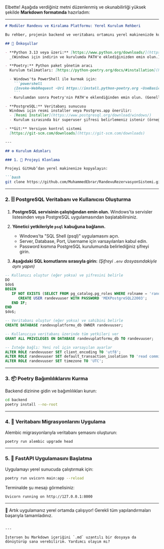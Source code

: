 Elbette! Aşağıda verdiğiniz metni düzenlenmiş ve okunabilirliği yüksek şekilde **Markdown formatında** hazırladım:

---

````markdown
# Modüler Randevu ve Kiralama Platformu: Yerel Kurulum Rehberi

Bu rehber, projenin backend ve veritabanı ortamını yerel makinenizde kurmak için adım adım talimatlar içerir.

## 🧰 Önkoşullar

- **Python 3.13 veya üzeri:** [https://www.python.org/downloads/](https://www.python.org/downloads/)  
  _(Windows için indirin ve kurulumda PATH'e eklediğinizden emin olun.)_

- **Poetry:** Python paket yönetim aracı  
  Kurulum talimatları: [https://python-poetry.org/docs/#installation](https://python-poetry.org/docs/#installation)

  - Windows'ta PowerShell ile kurmak için:
    ```powershell
    (Invoke-WebRequest -Uri https://install.python-poetry.org -UseBasicParsing).Content | python -
    ```
  - Kurulumdan sonra Poetry'nin PATH'e eklendiğinden emin olun. (Genellikle otomatik yapılır.)

- **PostgreSQL:** Veritabanı sunucusu  
  Windows için resmi installer veya Postgres.app önerilir:
  - [Resmi Installer](https://www.postgresql.org/download/windows/)
  - Kurulum sırasında bir superuser şifresi belirlemeniz istenir (örneğin `postgres` kullanıcısı için).

- **Git:** Versiyon kontrol sistemi  
  [https://git-scm.com/downloads](https://git-scm.com/downloads)

---

## ⚙️ Kurulum Adımları

### 1. 📁 Projeyi Klonlama

Projeyi GitHub’dan yerel makinenize kopyalayın:

```bash
git clone https://github.com/MuhammedEbrar/RandevuRezervasyonSistemi.git
````

---

### 2. 🗄️ PostgreSQL Veritabanı ve Kullanıcısı Oluşturma

1. **PostgreSQL servisinin çalıştığından emin olun.**
   Windows’ta servisler listesinden veya PostgreSQL uygulamasından başlatabilirsiniz.

2. **Yönetici yetkileriyle `psql` kabuğuna bağlanın.**

   * Windows’ta "SQL Shell (psql)" uygulamasını açın.
   * Server, Database, Port, Username için varsayılanları kabul edin.
   * Password kısmına PostgreSQL kurulumunda belirlediğiniz şifreyi girin.

3. **Aşağıdaki SQL komutlarını sırasıyla girin:**
   *(Şifreyi `.env` dosyasındakiyle aynı yapın)*

```sql
-- Kullanıcı oluştur (eğer yoksa) ve şifresini belirle
DO
$do$
BEGIN
   IF NOT EXISTS (SELECT FROM pg_catalog.pg_roles WHERE rolname = 'randevuuser') THEN
      CREATE USER randevuuser WITH PASSWORD 'MEKPostgreSQL22003';
   END IF;
END
$do$;

-- Veritabanı oluştur (eğer yoksa) ve sahibini belirle
CREATE DATABASE randevuplatformu_db OWNER randevuuser;

-- Kullanıcıya veritabanı üzerinde tüm yetkileri ver
GRANT ALL PRIVILEGES ON DATABASE randevuplatformu_db TO randevuuser;

-- İsteğe bağlı: Yeni rol için varsayılan ayarlar
ALTER ROLE randevuuser SET client_encoding TO 'utf8';
ALTER ROLE randevuuser SET default_transaction_isolation TO 'read committed';
ALTER ROLE randevuuser SET timezone TO 'UTC';
```

---

### 3. 📦 Poetry Bağımlılıklarını Kurma

Backend dizinine gidin ve bağımlılıkları kurun:

```bash
cd backend
poetry install --no-root
```

---

### 4. 🔧 Veritabanı Migrasyonlarını Uygulama

Alembic migrasyonlarıyla veritabanı şemasını oluşturun:

```bash
poetry run alembic upgrade head
```

---

### 5. 🚀 FastAPI Uygulamasını Başlatma

Uygulamayı yerel sunucuda çalıştırmak için:

```bash
poetry run uvicorn main:app --reload
```

Terminalde şu mesajı görmelisiniz:

```
Uvicorn running on http://127.0.0.1:8000
```

---

📝 Artık uygulamanız yerel ortamda çalışıyor! Gerekli tüm yapılandırmaları başarıyla tamamladınız.

```

---

İstersen bu Markdown içeriğini `.md` uzantılı bir dosyaya da dönüştürüp sana verebilirim. Yardımcı olayım mı?
```
